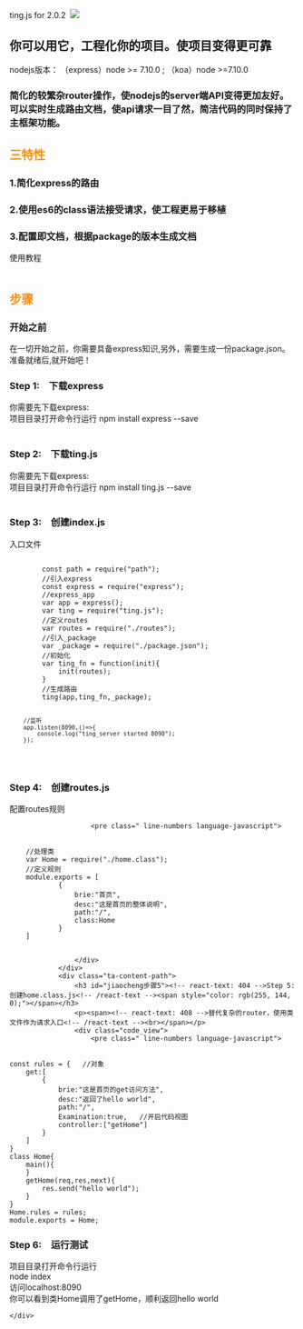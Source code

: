 ting.js for 2.0.2
<a href="https://travis-ci.org/294678380/Ting.js"><img src="https://api.travis-ci.org/294678380/Ting.js.svg?branch=master" alt="" data-canonical-src="https://api.travis-ci.org/294678380/Ting.js.svg?branch=master" style="max-width:100%;"></a>
<a><img src='https://bettercodehub.com/edge/badge/294678380/Ting.js?branch=master' /></a>

<h2>你可以用它，工程化你的项目。使项目变得更可靠</h2>
<p>
	nodejs版本： （express）node >= 7.10.0  ; （koa）node >=7.10.0
</p>
<div class="ta-right">
	<div>
		<div id="jianshu" class="ta-title">
		<div class="ta-content">
			<h3>
				简化的较繁杂router操作，使nodejs的server端API变得更加友好。可以实时生成路由文档，使api请求一目了然，简洁代码的同时保持了主框架功能。
			</h3>
			<div>
				<h2 id="jianshu三大特性" style="color: rgb(255, 144, 0);">三特性</h2>
				<div class="ta-content-path">
					<h3 id="jianshu三大特性0">1.简化express的路由
						<span style="color: rgb(255, 144, 0);"></span>
					</h3>
				</div>
				<div class="ta-content-path">
					<h3 id="jianshu三大特性1">
						2.使用es6的class语法接受请求，使工程更易于移植
					</h3>
				</div>
				<div class="ta-content-path">
					<h3 id="jianshu三大特性2">
						3.配置即文档，根据package的版本生成文档
						<span style="color: rgb(255, 144, 0);"></span>
					</h3>
				</div>
			</div>
		</div>
	</div>
	<div>
		<div id="jiaocheng" class="ta-title">
			<!-- react-text: 330 -->使用教程
			<!-- /react-text --><span style="color: rgb(255, 144, 0);"></span></div>
		<div class="ta-content">
			<div>
				<!-- react-text: 334 -->
				<!-- /react-text --><br></div>
			<div>
				<h2 id="jiaocheng步骤" style="color: rgb(255, 144, 0);">步骤</h2>
				<div class="ta-content-path">
					<h3 id="jiaocheng步骤0">
					开始之前
					<span style="color: rgb(255, 144, 0);"></span></h3>
					<p>
					<span>在一切开始之前，你需要具备express知识,另外，需要生成一份package.json。<br></span><span>准备就绪后,就开始吧！<br></span>
					</p>
					<div></div>
				</div>
				<div class="ta-content-path">
					<h3 id="jiaocheng步骤1"><!-- react-text: 352 -->
Step 1:　下载express<!-- /react-text -->
<span style="color: rgb(255, 144, 0);"></span></h3>
					<p><span>
<!-- react-text: 356 -->你需要先下载express:<!-- /react-text --><br></span><span><!-- react-text: 359 -->项目目录打开命令行运行 npm install express --save<!-- /react-text --><br></span>
						<span><!-- react-text: 362 --><!-- /react-text --><br></span></p>
					<div></div>
				</div>
				<div class="ta-content-path">
					<h3 id="jiaocheng步骤2"><!-- react-text: 367 -->Step 2:　下载ting.js<!-- /react-text -->
<span style="color: rgb(255, 144, 0);"></span></h3>
					<p><span><!-- react-text: 371 -->你需要先下载express:<!-- /react-text --><br></span><span><!-- react-text: 374 -->项目目录打开命令行运行 npm install ting.js --save<!-- /react-text --><br></span><span><!-- react-text: 377 --><!-- /react-text --><br></span></p>
					<div></div>
				</div>
				<div class="ta-content-path">
					<h3 id="jiaocheng步骤3"><!-- react-text: 382 -->
Step 3:　创建index.js<!-- /react-text -->
<span style="color: rgb(255, 144, 0);"></span></h3>
					<p>
						<span><!-- react-text: 386 -->入口文件<!-- /react-text --><br></span></p>
					<div class="code_view">
						<pre class=" line-numbers language-javascript">
<code id="codeview_3" class=" language-javascript">
		const path = require("path");
		//引入express
		const express = require("express");
		//express_app
		var app = express();
		var ting = require("ting.js");
		//定义routes
		var routes = require("./routes");
		//引入_package
		var _package = require("./package.json");
		//初始化
		var ting_fn = function(init){
			init(routes);
		}
		//生成路由
		ting(app,ting_fn,_package);

		//监听
		app.listen(8090,()=>{
			console.log("ting_server started 8090");
		});
</code>
</pre>
					</div>
				</div>
				<div class="ta-content-path">
					<h3 id="jiaocheng步骤4"><!-- react-text: 393 -->Step 4:　创建routes.js<!-- /react-text --><span style="color: rgb(255, 144, 0);"></span></h3>
					<p><span><!-- react-text: 397 -->配置routes规则<!-- /react-text --><br></span></p>
					<div class="code_view">

						<pre class=" line-numbers language-javascript">
<code id="codeview_4" class=" language-javascript">
	//处理类
	var Home = require("./home.class");
	//定义规则
	module.exports = [
			{
				brie:"首页",
				desc:"这是首页的整体说明",
				path:"/",
				class:Home
			}
	]

</code>
</pre>

					</div>
				</div>
				<div class="ta-content-path">
					<h3 id="jiaocheng步骤5"><!-- react-text: 404 -->Step 5:　创建home.class.js<!-- /react-text --><span style="color: rgb(255, 144, 0);"></span></h3>
					<p><span><!-- react-text: 408 -->替代复杂的router，使用类文件作为请求入口<!-- /react-text --><br></span></p>
					<div class="code_view">
						<pre class=" line-numbers language-javascript">
<code id="codeview_5" class=" language-javascript">
const rules = {   //对象
	get:[	
		{
			brie:"这是首页的get访问方法",
			desc:"返回了hello world",
			path:"/",
			Examination:true,	//开启代码视图
			controller:["getHome"]
		}
	]
}
class Home{
	main(){
	}
	getHome(req,res,next){
		res.send("hello world");
	}
}
Home.rules = rules;
module.exports = Home;
</code>
</pre>
					</div>
				</div>
				<div class="ta-content-path">
					<h3 id="jiaocheng步骤6"><!-- react-text: 415 -->Step 6:　运行测试<!-- /react-text --><span style="color: rgb(255, 144, 0);"></span></h3>
					<p><span><!-- react-text: 419 -->项目目录打开命令行运行<!-- /react-text --><br></span><span><!-- react-text: 422 -->node index<!-- /react-text --><br></span><span><!-- react-text: 425 -->访问localhost:8090<!-- /react-text --><br></span><span><!-- react-text: 428 -->你可以看到类Home调用了getHome，顺利返回hello world<!-- /react-text --><br></span></p>
					<div></div>
				</div>
			</div>
		</div>
	</div>
	<div>

	</div>